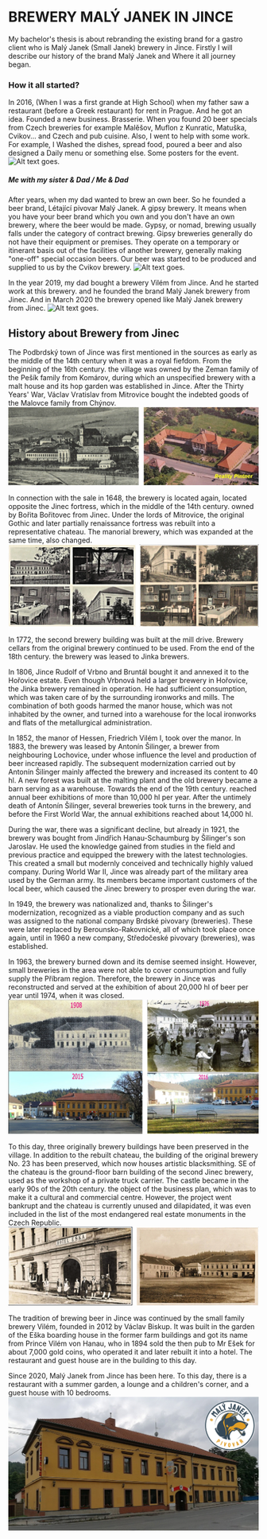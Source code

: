 # BREWERY MALÝ JANEK IN JINCE #
My bachelor's thesis is about rebranding the existing brand for a gastro client who is Malý Janek (Small Janek) brewery in Jince.
Firstly I will describe our history of the brand Malý Janek and Where it all journey began. 

### How it all started? ###
In 2016, (When I was a first grande at High School) when my father saw a restaurant (before a Greek restaurant) for rent in Prague. And he got an idea. Founded a new business. Brasserie. When you found 20 beer specials from Czech breweries for example Malěšov, Muflon z Kunratic, Matuška, Cvikov... and Czech and pub cuisine. Also, I went to help with some work. For example, I Washed the dishes, spread food,  poured a beer and also designed a Daily menu or something else. Some posters for the event.
<img alt = "Alt text goes." src= "./img/Pivnice-foto.png">
##### *Me with my sister & Dad / Me & Dad* #####


After years, when my dad wanted to brew an own beer. So he founded a beer brand, Létající pivovar Malý Janek. A gipsy brewery. It means when you have your beer brand which you own and you don't have an own brewery, where the beer would be made. 
Gypsy, or nomad, brewing usually falls under the category of contract brewing. Gipsy breweries generally do not have their equipment or premises. They operate on a temporary or itinerant basis out of the facilities of another brewery, generally making "one-off" special occasion beers. Our beer was started to be produced and supplied to us by the Cvikov brewery.
<img alt = "Alt text goes." src= "./img/létající-janek-pivo.png">

In the year 2019, my dad bought a brewery Vilém from Jince. And he started work at this brewery. and he founded the brand Malý Janek brewery from Jinec. And in March 2020 the brewery opened like Malý Janek brewery from Jinec. 
<img alt = "Alt text goes." src= "./img/vilém-janek.png">

## History about Brewery from Jinec ##
The Podbrdský town of Jince was first mentioned in the sources as early as the middle of the 14th century when it was a royal fiefdom.
From the beginning of the 16th century. the village was owned by the Zeman family of the Pešík family from Komárov, during which an unspecified brewery with a malt house and its hop garden was established in Jince. After the Thirty Years' War, Václav Vratislav from Mitrovice bought the indebted goods of the Malovce family from Chýnov.
<img alt = "Alt text goes." src= "./img/zamek-Jince.png">

In connection with the sale in 1648, the brewery is located again, located opposite the Jinec fortress, which in the middle of the 14th century. owned by Bořita Bořitovec from Jinec. Under the lords of Mitrovice, the original Gothic and later partially renaissance fortress was rebuilt into a representative chateau. The manorial brewery, which was expanded at the same time, also changed.
<img alt = "Alt text goes." src= "./img/jince1.png">

In 1772, the second brewery building was built at the mill drive. Brewery cellars from the original brewery continued to be used. From the end of the 18th century. the brewery was leased to Jinka brewers.

In 1806, Jince Rudolf of Vrbno and Bruntál bought it and annexed it to the Hořovice estate. Even though Vrbnová held a larger brewery in Hořovice, the Jinka brewery remained in operation. He had sufficient consumption, which was taken care of by the surrounding ironworks and mills. The combination of both goods harmed the manor house, which was not inhabited by the owner, and turned into a warehouse for the local ironworks and flats of the metallurgical administration.

In 1852, the manor of Hessen, Friedrich Vilém I, took over the manor. In 1883, the brewery was leased by Antonín Šilinger, a brewer from neighbouring Lochovice, under whose influence the level and production of beer increased rapidly. The subsequent modernization carried out by Antonín Šilinger mainly affected the brewery and increased its content to 40 hl. A new forest was built at the malting plant and the old brewery became a barn serving as a warehouse. Towards the end of the 19th century. reached annual beer exhibitions of more than 10,000 hl per year.
After the untimely death of Antonín Šilinger, several breweries took turns in the brewery, and before the First World War, the annual exhibitions reached about 14,000 hl.

During the war, there was a significant decline, but already in 1921, the brewery was bought from Jindřich Hanau-Schaumburg by Šilinger's son Jaroslav. He used the knowledge gained from studies in the field and previous practice and equipped the brewery with the latest technologies. This created a small but modernly conceived and technically highly valued company.
During World War II, Jince was already part of the military area used by the German army. Its members became important customers of the local beer, which caused the Jinec brewery to prosper even during the war.

In 1949, the brewery was nationalized and, thanks to Šilinger's modernization, recognized as a viable production company and as such was assigned to the national company Brdské pivovary (breweries). These were later replaced by Berounsko-Rakovnické, all of which took place once again, until in 1960 a new company, Středočeské pivovary (breweries), was established.

In 1963, the brewery burned down and its demise seemed insight. However, small breweries in the area were not able to cover consumption and fully supply the Příbram region. Therefore, the brewery in Jince was reconstructed and served at the exhibition of about 20,000 hl of beer per year until 1974, when it was closed.
<img alt = "Alt text goes." src= "./img/history-Jince.png">

To this day, three originally brewery buildings have been preserved in the village. In addition to the rebuilt chateau, the building of the original brewery No. 23 has been preserved, which now houses artistic blacksmithing. SE of the chateau is the ground-floor barn building of the second Jinec brewery, used as the workshop of a private truck carrier. The castle became in the early 90s of the 20th century. the object of the business plan, which was to make it a cultural and commercial centre. However, the project went bankrupt and the chateau is currently unused and dilapidated, it was even included in the list of the most endangered real estate monuments in the Czech Republic.
<img alt = "Alt text goes." src= "./img/hotel-eska.png">

The tradition of brewing beer in Jince was continued by the small family brewery Vilém, founded in 2012 by Václav Biskup. It was built in the garden of the Eška boarding house in the former farm buildings and got its name from Prince Vilém von Hanau, who in 1894 sold the then pub to Mr Ešek for about 7,000 gold coins, who operated it and later rebuilt it into a hotel. The restaurant and guest house are in the building to this day.

Since 2020, Malý Janek from Jince has been here. To this day, there is a restaurant with a summer garden, a lounge and a children's corner, and a guest house with 10 bedrooms.
<img alt = "Alt text goes." src= "./img/Jine-dnes.png">
